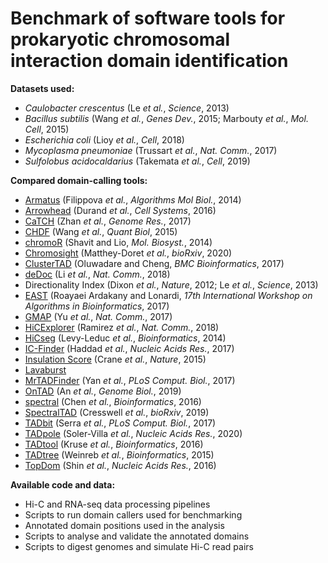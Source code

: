 # Benchmark of software tools for prokaryotic chromosomal interaction domain identification

**Datasets used:**
* *Caulobacter crescentus* (Le *et al.*, *Science*, 2013)
* *Bacillus subtilis* (Wang *et al.*, *Genes Dev.*, 2015; Marbouty *et al.*, *Mol. Cell*, 2015)
* *Escherichia coli* (Lioy *et al.*, *Cell*, 2018)
* *Mycoplasma pneumoniae* (Trussart *et al.*, *Nat. Comm.*, 2017)
* *Sulfolobus acidocaldarius* (Takemata *et al.*, *Cell*, 2019)

**Compared domain-calling tools:**
* [Armatus](https://github.com/kingsfordgroup/armatus/) (Filippova *et al.*, *Algorithms Mol Biol.*, 2014)
* [Arrowhead](https://github.com/aidenlab/juicer/wiki/Arrowhead) (Durand *et al.*, *Cell Systems*, 2016)
* [CaTCH](https://github.com/zhanyinx/CaTCH_R) (Zhan *et al.*, *Genome Res.*, 2017)
* [CHDF](https://link.springer.com/article/10.1007/s40484-015-0047-9) (Wang *et al.*, *Quant Biol*, 2015)
* [chromoR](https://cran.r-project.org/web/packages/chromoR/index.html) (Shavit and Lio, *Mol. Biosyst.*, 2014)
* [Chromosight](https://github.com/koszullab/chromosight) (Matthey-Doret *et al.*, *bioRxiv*, 2020)
* [ClusterTAD](https://github.com/BDM-Lab/ClusterTAD) (Oluwadare and Cheng, *BMC Bioinformatics*, 2017)
* [deDoc](https://github.com/yinxc/structural-information-minimisation) (Li *et al.*, *Nat. Comm.*, 2018)
* Directionality Index (Dixon *et al.*, *Nature*, 2012; Le *et al.*, *Science*, 2013)
* [EAST](https://github.com/ucrbioinfo/EAST) (Roayaei Ardakany and Lonardi, *17th International Workshop on Algorithms in Bioinformatics*, 2017)
* [GMAP](https://github.com/wbaopaul/rGMAP) (Yu *et al.*, *Nat. Comm.*, 2017)
* [HiCExplorer](https://github.com/deeptools/HiCExplorer) (Ramirez *et al.*, *Nat. Comm.*, 2018)
* [HiCseg](https://CRAN.R-project.org/package=HiCseg) (Levy-Leduc *et al.*, *Bioinformatics*, 2014)
* [IC-Finder](https://github.com/bcm-uga/IC-Finder) (Haddad *et al.*, *Nucleic Acids Res.*, 2017)
* [Insulation Score](https://github.com/dekkerlab/crane-nature-2015/) (Crane *et al.*, *Nature*, 2015)
* [Lavaburst](https://github.com/nvictus/lavaburst)
* [MrTADFinder](https://github.com/gersteinlab/MrTADFinder) (Yan *et al.*, *PLoS Comput. Biol.*, 2017)
* [OnTAD](https://github.com/anlin00007/OnTAD) (An *et al.*, *Genome Biol.*, 2019)
* [spectral](https://github.com/laseaman/4D_Nucleome_Analysis_Toolbox) (Chen *et al.*, *Bioinformatics*, 2016)
* [SpectralTAD](https://github.com/dozmorovlab/SpectralTAD) (Cresswell *et al.*, *bioRxiv*, 2019)
* [TADbit](https://github.com/3DGenomes/TADbit) (Serra *et al.*, *PLoS Comput. Biol.*, 2017)
* [TADpole](https://github.com/3DGenomes/TADpole) (Soler-Villa *et al.*, *Nucleic Acids Res.*, 2020)
* [TADtool](https://github.com/vaquerizaslab/tadtool) (Kruse *et al.*, *Bioinformatics*, 2016)
* [TADtree](http://compbio.cs.brown.edu/projects/tadtree/) (Weinreb *et al.*, *Bioinformatics*, 2015)
* [TopDom](https://github.com/HenrikBengtsson/TopDom) (Shin *et al.*, *Nucleic Acids Res.*, 2016)

**Available code and data:**
* Hi-C and RNA-seq data processing pipelines
* Scripts to run domain callers used for benchmarking
* Annotated domain positions used in the analysis
* Scripts to analyse and validate the annotated domains
* Scripts to digest genomes and simulate Hi-C read pairs
